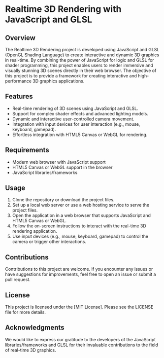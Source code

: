 # Realtime 3D Rendering with JavaScript and GLSL

## Overview
The Realtime 3D Rendering project is developed using JavaScript and GLSL (OpenGL Shading Language) to create interactive and dynamic 3D graphics in real-time. By combining the power of JavaScript for logic and GLSL for shader programming, this project enables users to render immersive and visually stunning 3D scenes directly in their web browser. The objective of this project is to provide a framework for creating interactive and high-performance 3D graphics applications.

## Features
- Real-time rendering of 3D scenes using JavaScript and GLSL.
- Support for complex shader effects and advanced lighting models.
- Dynamic and interactive user-controlled camera movement.
- Integration with input devices for user interaction (e.g., mouse, keyboard, gamepad).
- Effortless integration with HTML5 Canvas or WebGL for rendering.

## Requirements
- Modern web browser with JavaScript support
- HTML5 Canvas or WebGL support in the browser
- JavaScript libraries/frameworks

## Usage
1. Clone the repository or download the project files.
2. Set up a local web server or use a web hosting service to serve the project files.
3. Open the application in a web browser that supports JavaScript and HTML5 Canvas or WebGL.
4. Follow the on-screen instructions to interact with the real-time 3D rendering application.
5. Use input devices (e.g., mouse, keyboard, gamepad) to control the camera or trigger other interactions.

## Contributions
Contributions to this project are welcome. If you encounter any issues or have suggestions for improvements, feel free to open an issue or submit a pull request.

## License
This project is licensed under the [MIT License]. Please see the LICENSE file for more details.

## Acknowledgments
We would like to express our gratitude to the developers of the JavaScript libraries/frameworks and GLSL for their invaluable contributions to the field of real-time 3D graphics.
